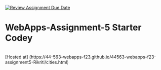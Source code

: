 [![Review Assignment Due Date](https://classroom.github.com/assets/deadline-readme-button-24ddc0f5d75046c5622901739e7c5dd533143b0c8e959d652212380cedb1ea36.svg)](https://classroom.github.com/a/7kKA03Up)
# WebApps-Assignment-5 Starter Codey
<br>
[Hosted at] (https://44-563-webapps-f23.github.io/44563-webapps-f23-assignment5-Rikriti/cities.html)
